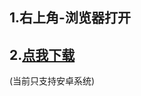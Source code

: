 ## 1.右上角-浏览器打开

## 2.[点我下载](https://github.com/7BlackHart/k_o_r_e_a_3/releases/download/1.0/korea3_1.0.apk)

(当前只支持安卓系统)
